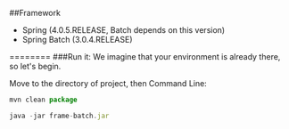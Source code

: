 ##Framework

* Spring (4.0.5.RELEASE, Batch depends on this version)
* Spring Batch (3.0.4.RELEASE)

========
###Run it:
We imagine that your environment is already there, so let's begin.

Move to the directory of project, then
Command Line:
```javascript
mvn clean package
```

```javascript
java -jar frame-batch.jar
```